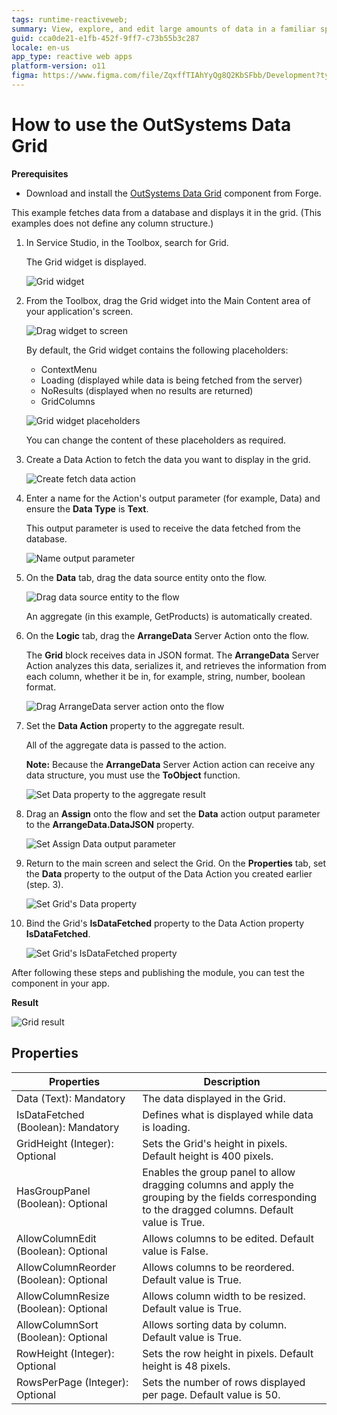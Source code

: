 ```yaml
---
tags: runtime-reactiveweb;
summary: View, explore, and edit large amounts of data in a familiar spreadsheet interface with the OutSystems Data Grid component for Reactive Web apps.
guid: cca0de21-e1fb-452f-9ff7-c73b55b3c287
locale: en-us
app_type: reactive web apps
platform-version: o11
figma: https://www.figma.com/file/ZqxffTIAhYyQg8Q2KbSFbb/Development?type=design&node-id=1142%3A332&mode=design&t=bneC7SMvNg6A2EZ4-1
---
```


#  How to use the OutSystems Data Grid

**Prerequisites** 

* Download and install the [OutSystems Data Grid](https://www.outsystems.com/forge/component-overview/9764/data-grid-reactive) component from Forge.

This example fetches data from a database and displays it in the grid. (This examples does not define any column structure.) 

1. In Service Studio, in the Toolbox, search for Grid.

    The Grid widget is displayed.

    ![Grid widget](images/grid-widget-ss.png)

1. From the Toolbox, drag the Grid widget into the Main Content area of your application's screen.

    ![Drag widget to screen](images/grid-widget-drag-ss.png)

    By default, the Grid widget contains the following placeholders:

    * ContextMenu
    * Loading (displayed while data is being fetched from the server)
    * NoResults (displayed when no results are returned)
    * GridColumns

    ![Grid widget placeholders](images/grid-placeholders-ss.png)

    You can change the content of these placeholders as required.

1. Create a Data Action to fetch the data you want to display in the grid.

    ![Create fetch data action](images/grid-fetch-data-ss.png)

1. Enter a name for the Action's output parameter (for example, Data) and ensure the **Data Type** is **Text**.

    This output parameter is used to receive the data fetched from the database.

    ![Name output parameter](images/grid-output-par-ss.png)

1. On the **Data** tab, drag the data source entity onto the flow.

    ![Drag data source entity to the flow](images/grid-drag-entity-ss.png)

    An aggregate (in this example, GetProducts) is automatically created. 

1. On the **Logic** tab, drag the **ArrangeData** Server Action onto the flow.

    The **Grid** block receives data in JSON format. The **ArrangeData** Server Action analyzes this data, serializes it, and retrieves the information from each column, whether it be in, for example, string, number, boolean format.

    ![Drag ArrangeData server action onto the flow](images/grid-arrange-data-ss.png)

1. Set the **Data Action** property to the aggregate result. 

    All of the aggregate data is passed to the action.

    **Note:** Because the **ArrangeData** Server Action action can receive any data structure, you must use the **ToObject** function. 

    ![Set Data property to the aggregate result ](images/grid-aggregate-result-ss.png)

1. Drag an **Assign** onto the flow and set the **Data** action output parameter to the **ArrangeData.DataJSON** property.

    ![Set Assign Data output parameter ](images/grid-set-assign-ss.png)

1. Return to the main screen and select the Grid. On the **Properties** tab, set the **Data** property to the output of the Data Action you created earlier (step. 3).

    ![Set Grid's Data property](images/grid-data-prop-ss.png)

1. Bind the Grid's **IsDataFetched** property to the Data Action property **IsDataFetched**.

    ![Set Grid's IsDataFetched property](images/grid-isdata-fetched-ss.png)

After following these steps and publishing the module, you can test the component in your app.

**Result**

![Grid result](images/grid-result-ss.png)

## Properties

| **Properties** | **Description** |
|---|---|
| Data (Text): Mandatory  | The data displayed in the Grid.  |
| IsDataFetched (Boolean): Mandatory | Defines what is displayed while data is loading. | 
| GridHeight (Integer): Optional  |  Sets the Grid's height in pixels. Default height is 400 pixels. |  
| HasGroupPanel (Boolean): Optional  | Enables the group panel to allow dragging columns and apply the grouping by the fields corresponding to the dragged columns. Default value is True. |  
| AllowColumnEdit (Boolean): Optional  | Allows columns to be edited. Default value is False.  |   
| AllowColumnReorder (Boolean): Optional  | Allows columns to be reordered. Default value is True. | 
| AllowColumnResize (Boolean): Optional  | Allows column width to be resized. Default value is True. |  
| AllowColumnSort (Boolean): Optional  | Allows sorting data by column. Default value is True. | 
| RowHeight (Integer): Optional  | Sets the row height in pixels. Default height is 48 pixels. | 
| RowsPerPage (Integer): Optional  | Sets the number of rows displayed per page. Default value is 50.| 

